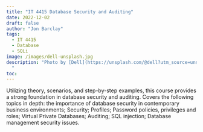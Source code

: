```yaml
---
title: "IT 4415 Database Security and Auditing"
date: 2022-12-02
draft: false
author: "Jon Barclay"
tags:
  - IT 4415
  - Database
  - SQLi
image: /images/dell-unsplash.jpg
description: "Photo by [Dell](https://unsplash.com/@dell?utm_source=unsplash&utm_medium=referral&utm_content=creditCopyText)
  "
toc: 
---
```


Utilizing theory, scenarios, and step-by-step examples, this course provides a strong foundation in database security and auditing. Covers the following topics in depth: the importance of database security in contemporary business environments; Security; Profiles; Password policies, privileges and roles; Virtual Private Databases; Auditing; SQL injection; Database management security issues.
